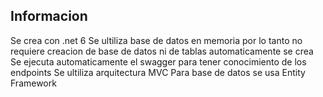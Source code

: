 ## Informacion
Se crea con .net 6
Se ultiliza base de datos en memoria por lo tanto no requiere creacion de base de datos ni de tablas automaticamente se crea
Se ejecuta automaticamente el swagger para tener conocimiento de los endpoints
Se ultiliza arquitectura MVC
Para base de datos se usa Entity Framework
